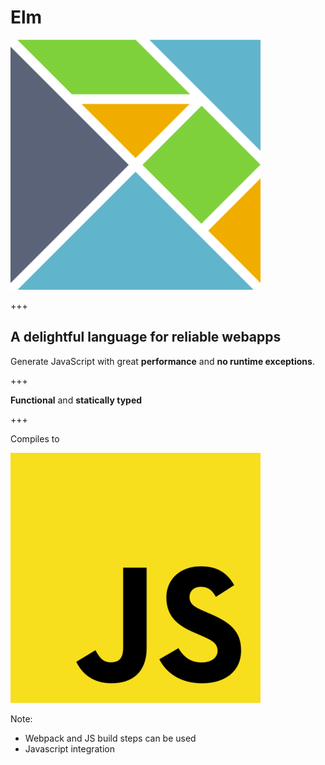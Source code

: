# Elm

![Elm Logo](assets/elm-logo.png)

+++

## A delightful language for reliable webapps

Generate JavaScript with great **performance** and **no runtime exceptions**.

+++

**Functional** and **statically typed**

+++

Compiles to

![Javascript](assets/javascript.png)

Note:
* Webpack and JS build steps can be used
* Javascript integration
